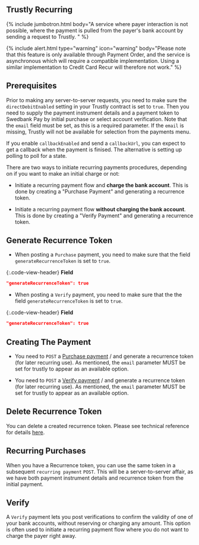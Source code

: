 ## Trustly Recurring

{% include jumbotron.html body="A service where payer interaction is not possible, where the payment is pulled from the payer's bank account by sending a request to Trustly. " %}

{% include alert.html type="warning" icon="warning" body="Please note that this feature is only available through Payment Order, and the service is asynchronous which will require a compatible implementation. Using a similar implementation to Credit Card Recur will therefore not work." %}

## Prerequisites

Prior to making any server-to-server requests, you need to make sure the
`directDebitEnabled` setting in your Trustly contract is set to `true`. Then you
need to supply the payment instrument details and a payment token to Swedbank
Pay by initial purchase or select account verification. Note that the `email`
field must be set, as this is a required parameter. If the `email` is missing,
Trustly will not be available for selection from the payments menu.

If you enable `callbackEnabled` and send a `callbackUrl`, you can expect to get
a callback when the payment is finised. The alternative is setting up polling to
poll for a state.

There are two ways to initiate recurring payments procedures, depending on if
you want to make an initial charge or not:

*   Initiate a recurring payment flow and **charge the bank account**. This is
    done by creating a "Purchase Payment" and generating a recurrence token.

*   Initiate a recurring payment flow **without charging the bank account**.
    This is done by creating a "Verify Payment" and generating a recurrence
    token.

## Generate Recurrence Token

*   When posting a `Purchase` payment, you need to make sure that the field
    `generateRecurrenceToken` is set to `true`.

{:.code-view-header}
**Field**

```json
"generateRecurrenceToken": true
```

*   When posting a `Verify` payment, you need to make sure that the the field
    `generateRecurrenceToken` is set to `true`.

{:.code-view-header}
**Field**

```json
"generateRecurrenceToken": true
```

## Creating The Payment

*   You need to `POST` a [Purchase payment][trustly-paymentorder-create] / and
    generate a recurrence token (for later recurring use). As mentioned, the
    `email` parameter MUST be set for trustly to appear as an available option.

*   You need to `POST` a [Verify payment][trustly-paymentorder-create] / and
    generate a recurrence token (for later recurring use). As mentioned, the
    `email` parameter MUST be set for trustly to appear as an available option.

## Delete Recurrence Token

You can delete a created recurrence token. Please see technical reference for
details [here][trustly-remove-payment-token].

## Recurring Purchases

When you have a Recurrence token, you can use the same token in a subsequent
`recurring payment` `POST`. This will be a server-to-server affair, as we have
both payment instrument details and recurrence token from the initial payment.

## Verify

A `Verify` payment lets you post verifications to confirm the validity of one of
your bank accounts, without reserving or charging any amount. This option is
often used to initiate a recurring payment flow where you do not want to charge
the payer right away.

<!--lint disable final-definition -->

[trustly-remove-payment-token]: /old-implementations/payment-menu/features/optional/delete-token
[trustly-paymentorder-create]: /old-implementations/payment-menu/payment-order
